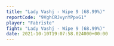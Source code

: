 ```yaml
---
title: "Lady Vashj - Wipe 9 (68.99%)"
reportCode: "9VghCRJvynYPpxG1"
player: "Fabrïste"
fight: "Lady Vashj - Wipe 9 (68.99%)"
date: 2021-10-10T19:07:58.024000+00:00
---
```

